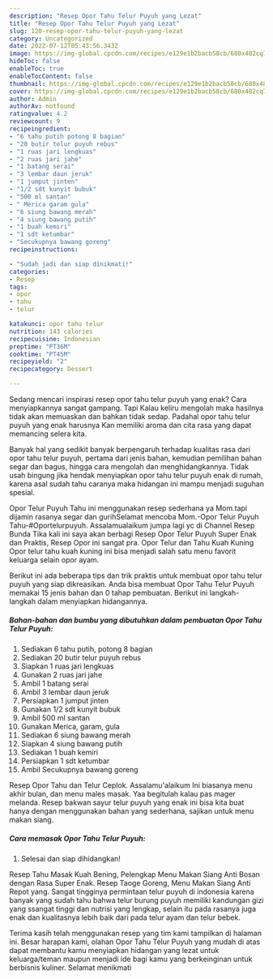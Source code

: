 ```yaml
---
description: "Resep Opor Tahu Telur Puyuh yang Lezat"
title: "Resep Opor Tahu Telur Puyuh yang Lezat"
slug: 120-resep-opor-tahu-telur-puyuh-yang-lezat
category: Uncategorized
date: 2022-07-12T05:43:56.343Z
image: https://img-global.cpcdn.com/recipes/e129e1b2bacb58cb/680x482cq70/opor-tahu-telur-puyuh-foto-resep-utama.jpg
hideToc: false
enableToc: true
enableTocContent: false
thumbnail: https://img-global.cpcdn.com/recipes/e129e1b2bacb58cb/680x482cq70/opor-tahu-telur-puyuh-foto-resep-utama.jpg
cover: https://img-global.cpcdn.com/recipes/e129e1b2bacb58cb/680x482cq70/opor-tahu-telur-puyuh-foto-resep-utama.jpg
author: Admin
authorAv: notfound
ratingvalue: 4.2
reviewcount: 9
recipeingredient:
- "6 tahu putih potong 8 bagian"
- "20 butir telur puyuh rebus"
- "1 ruas jari lengkuas"
- "2 ruas jari jahe"
- "1 batang serai"
- "3 lembar daun jeruk"
- "1 jumput jinten"
- "1/2 sdt kunyit bubuk"
- "500 ml santan"
- " Merica garam gula"
- "6 siung bawang merah"
- "4 siung bawang putih"
- "1 buah kemiri"
- "1 sdt ketumbar"
- "Secukupnya bawang goreng"
recipeinstructions:

- "Sudah jadi dan siap dinikmati!"
categories:
- Resep
tags:
- opor
- tahu
- telur

katakunci: opor tahu telur 
nutrition: 143 calories
recipecuisine: Indonesian
preptime: "PT36M"
cooktime: "PT45M"
recipeyield: "2"
recipecategory: Dessert

---
```



Sedang mencari inspirasi resep opor tahu telur puyuh yang enak? Cara menyiapkannya sangat gampang. Tapi Kalau keliru mengolah maka hasilnya tidak akan memuaskan dan bahkan tidak sedap. Padahal opor tahu telur puyuh yang enak harusnya Kan memiliki aroma dan cita rasa yang dapat memancing selera kita.


Banyak hal yang sedikit banyak berpengaruh terhadap kualitas rasa dari opor tahu telur puyuh, pertama dari jenis bahan, kemudian pemilihan bahan segar dan bagus, hingga cara mengolah dan menghidangkannya. Tidak usah bingung jika hendak menyiapkan opor tahu telur puyuh enak di rumah, karena asal sudah tahu caranya maka hidangan ini mampu menjadi suguhan spesial.

Opor Telur Puyuh Tahu ini menggunakan resep sederhana ya Mom.tapi dijamin rasanya segar dan gurihSelamat mencoba Mom.-Opor Telur Puyuh Tahu-#Oportelurpuyuh. Assalamualaikum jumpa lagi yc di Channel Resep Bunda Tika kali ini saya akan berbagi Resep Opor Telur Puyuh Super Enak dan Praktis, Resep Opor ini sangat pra. Opor Telur dan Tahu Kuah Kuning Opor telur tahu kuah kuning ini bisa menjadi salah satu menu favorit keluarga selain opor ayam.


Berikut ini ada beberapa tips dan trik praktis untuk membuat opor tahu telur puyuh yang siap dikreasikan. Anda bisa membuat Opor Tahu Telur Puyuh memakai 15 jenis bahan dan 0 tahap pembuatan. Berikut ini langkah-langkah dalam menyiapkan hidangannya.

<!--inarticleads1-->

##### Bahan-bahan dan bumbu yang dibutuhkan dalam pembuatan Opor Tahu Telur Puyuh:

1. Sediakan 6 tahu putih, potong 8 bagian
1. Sediakan 20 butir telur puyuh rebus
1. Siapkan 1 ruas jari lengkuas
1. Gunakan 2 ruas jari jahe
1. Ambil 1 batang serai
1. Ambil 3 lembar daun jeruk
1. Persiapkan 1 jumput jinten
1. Gunakan 1/2 sdt kunyit bubuk
1. Ambil 500 ml santan
1. Gunakan  Merica, garam, gula
1. Sediakan 6 siung bawang merah
1. Siapkan 4 siung bawang putih
1. Sediakan 1 buah kemiri
1. Persiapkan 1 sdt ketumbar
1. Ambil Secukupnya bawang goreng


Resep Opor Tahu dan Telur Ceplok. Assalamu&#39;alaikum Ini biasanya menu akhir bulan, dan menu males masak. Yaa begitulah kalau pas mager melanda. Resep bakwan sayur telur puyuh yang enak ini bisa kita buat hanya dengan menggunakan bahan yang sederhana, sajikan untuk menu makan siang. 

<!--inarticleads2-->

##### Cara memasak Opor Tahu Telur Puyuh:


1. Selesai dan siap dihidangkan!

Resep Tahu Masak Kuah Bening, Pelengkap Menu Makan Siang Anti Bosan dengan Rasa Super Enak. Resep Taoge Goreng, Menu Makan Siang Anti Repot yang. Sangat tingginya permintaan telur puyuh di indonesia karena banyak yang sudah tahu bahwa telur burung puyuh memiliki kandungan gizi yang ssangat tinggi dan nutrisi yang lengkap, selain itu pada rasanya juga enak dan kualitasnya lebih baik dari pada telur ayam dan telur bebek. 

Terima kasih telah menggunakan resep yang tim kami tampilkan di halaman ini. Besar harapan kami, olahan Opor Tahu Telur Puyuh yang mudah di atas dapat membantu kamu menyiapkan hidangan yang lezat untuk keluarga/teman maupun menjadi ide bagi kamu yang berkeinginan untuk berbisnis kuliner. Selamat menikmati
